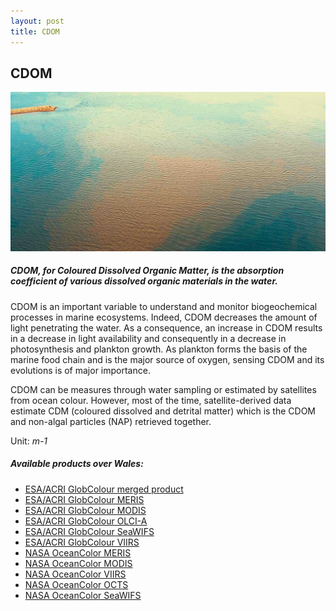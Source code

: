 ```yaml
---
layout: post
title: CDOM
---
```


## CDOM

![CDOM](/assets/img/wales/big/cdom.jpg)

##### CDOM, for Coloured Dissolved Organic Matter, is the absorption coefficient of various dissolved organic materials in the water.

CDOM is an important variable to understand and monitor biogeochemical processes in marine ecosystems. Indeed, CDOM decreases the amount of light penetrating the water. As a consequence, an increase in CDOM results in a decrease in light availability and consequently in a decrease in photosynthesis and plankton growth. As plankton forms the basis of the marine food chain and is the major source of oxygen, sensing CDOM and its evolutions is of major importance.

CDOM can be measures through water sampling or estimated by satellites from ocean colour. However, most of the time, satellite-derived data estimate CDM (coloured dissolved and detrital matter) which is the CDOM and non-algal particles (NAP) retrieved together.

Unit: _m-1_

##### Available products over Wales:

*   [ESA/ACRI GlobColour merged product](http://hermes.acri.fr/index.php?class=archive)
*   [ESA/ACRI GlobColour MERIS](http://hermes.acri.fr/index.php?class=archive)
*   [ESA/ACRI GlobColour MODIS](http://hermes.acri.fr/index.php?class=archive)
*   [ESA/ACRI GlobColour OLCI-A](http://hermes.acri.fr/index.php?class=archive)
*   [ESA/ACRI GlobColour SeaWIFS](http://hermes.acri.fr/index.php?class=archive)
*   [ESA/ACRI GlobColour VIIRS](http://hermes.acri.fr/index.php?class=archive)
*   [NASA OceanColor MERIS](https://oceandata.sci.gsfc.nasa.gov/MERIS)
*   [NASA OceanColor MODIS](https://oceandata.sci.gsfc.nasa.gov/)
*   [NASA OceanColor VIIRS](https://oceandata.sci.gsfc.nasa.gov/VIIRS/)
*   [NASA OceanColor OCTS](https://oceandata.sci.gsfc.nasa.gov/OCTS/)
*   [NASA OceanColor SeaWIFS](https://oceandata.sci.gsfc.nasa.gov/SeaWiFS/)
